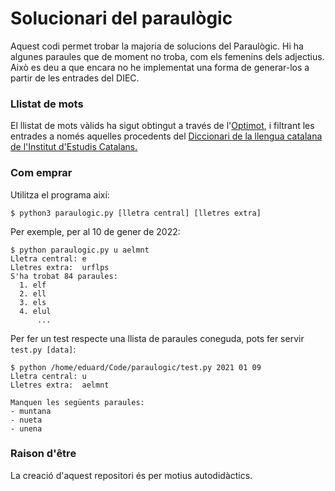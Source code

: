 # Solucionari del paraulògic

Aquest codi permet trobar la majoria de solucions del Paraulògic. Hi ha algunes paraules que de moment no troba, com els femenins dels adjectius. Això es deu a que encara no he implementat una forma de generar-los a partir de les entrades del DIEC.


### Llistat de mots
El llistat de mots vàlids ha sigut obtingut a través de l'[Optimot](https://aplicacions.llengua.gencat.cat/llc/AppJava/index.html), i filtrant les entrades a només aquelles procedents del [Diccionari de la llengua catalana de l'Institut d'Estudis Catalans.](https://dlc.iec.cat/)


### Com emprar
Utilitza el programa així:
```
$ python3 paraulogic.py [lletra central] [lletres extra]
```

Per exemple, per al 10 de gener de 2022:
```
$ python paraulogic.py u aelmnt
Lletra central: e
Lletres extra:  urflps
S'ha trobat 84 paraules:
  1. elf
  2. ell
  3. els
  4. elul
      ...
```

Per fer un test respecte una llista de paraules coneguda, pots fer servir `test.py [data]`:
```
$ python /home/eduard/Code/paraulogic/test.py 2021 01 09
Lletra central: u
Lletres extra:  aelmnt

Manquen les següents paraules:
- muntana
- nueta
- unena
```

### Raison d'être
La creació d'aquest repositori és per motius autodidàctics.
